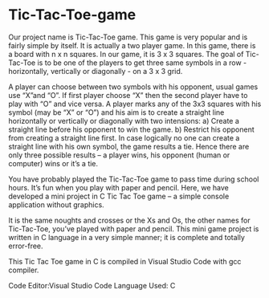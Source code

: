 # Tic-Tac-Toe-game
Our project name is Tic-Tac-Toe game. This game is very popular and is
fairly simple by itself. It is actually a two player game. In this game, there is
a board with n x n squares. In our game, it is 3 x 3 squares.
The goal of Tic-Tac-Toe is to be one of the players to get three same
symbols in a row - horizontally, vertically or diagonally - on a 3 x 3 grid.

A player can choose between two symbols with his opponent, usual games
use “X”and “O”. If first player choose “X” then the second player have to
play with “O” and vice versa.
A player marks any of the 3x3 squares with his symbol (may be “X” or “O”)
and his aim is to create a straight line horizontally or vertically or diagonally
with two intensions:
a) Create a straight line before his opponent to win the game.
b) Restrict his opponent from creating a straight line first.
In case logically no one can create a straight line with his own symbol, the
game results a tie.
Hence there are only three possible results – a player wins, his opponent
(human or computer) wins or it’s a tie. 

You have probably played the Tic-Tac-Toe game to pass time during school hours. It’s fun when you play with paper and pencil. Here, we have developed a mini project in C Tic Tac Toe game – a simple console application without graphics.

It is the same noughts and crosses or the Xs and Os, the other names for Tic-Tac-Toe, you’ve played with paper and pencil. This mini game project is written in C language in a very simple manner; it is complete and totally error-free.

This Tic Tac Toe game in C is compiled in Visual Studio Code with gcc compiler.

Code Editor:Visual Studio Code
Language Used: C
